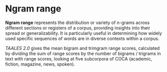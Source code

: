 # Ngram range

**Ngram range** represents the distribution or variety of n-grams across different sections or registers of a corpus, providing insights into their spread or generalizability. It is particularly useful in determining how widely used specific sequences of words are in diverse contexts within a corpus.

*TAALES 2.0* gives the mean bigram and trimgram range scores, calculated by dividing the sum of range scores by the number of bigrams / trigrams in text with range scores, looking at five subcorpora of COCA (academic, fiction, magazine, news, spoken).
